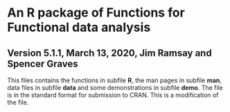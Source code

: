# An R package of Functions for Functional data analysis
## Version 5.1.1, March 13, 2020, Jim Ramsay and Spencer Graves
This files contains the functions in subfile **R**, the man pages in subfile **man**, data files in subfile **data** and some demonstrations in subfile **demo**.  The file is in the standard format for submission to CRAN.
This is a modification of the file.
